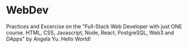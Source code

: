 # WebDev

Practices and Excercise on the "Full-Stack Web Developer with just ONE course. HTML, CSS, Javascript, Node, React, PostgreSQL, Web3 and DApps" by Angela Yu. Hello World!


